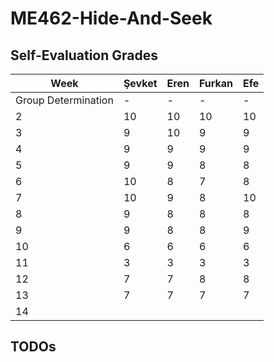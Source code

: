# ME462-Hide-And-Seek

## Self-Evaluation Grades

| Week  | Şevket |  Eren  | Furkan |   Efe  |
|-------|--------|--------|--------|--------|
| Group Determination| -      | -      |  -     | -      |
| 2     | 10     | 10     | 10     | 10     |
| 3     | 9      | 10     | 9      | 9      |
| 4     | 9      | 9      | 9      | 9      |
| 5     | 9      | 9      | 8      | 8      |
| 6     | 10     | 8      | 7      | 8      |
| 7     | 10     | 9      | 8      | 10     |
| 8     | 9      | 8      | 8      | 8      |
| 9     | 9      | 8      | 8      | 9      |
| 10    | 6      | 6      | 6      | 6      |
| 11    | 3      | 3      | 3      | 3      |
| 12    | 7      | 7      | 8      | 8      |
| 13    | 7      | 7      | 7      | 7      |
| 14    |        |        |        |        |

## TODOs



